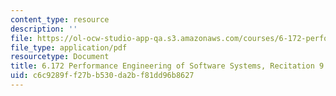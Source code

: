 ```yaml
---
content_type: resource
description: ''
file: https://ol-ocw-studio-app-qa.s3.amazonaws.com/courses/6-172-performance-engineering-of-software-systems-fall-2018/c6c9289ff27bb530da2bf81dd96b8627_MIT6_172F18_rec9sol.pdf
file_type: application/pdf
resourcetype: Document
title: 6.172 Performance Engineering of Software Systems, Recitation 9
uid: c6c9289f-f27b-b530-da2b-f81dd96b8627
---
```

